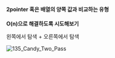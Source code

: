 #### 2pointer 혹은 배열의 양쪽 값과 비교하는 유형

**O(n)으로 해결하도록 시도해보기**

왼쪽에서 탐색 + 오른쪽에서 탐색

![135_Candy_Two_Pass](https://user-images.githubusercontent.com/31649100/110485546-20487e80-812f-11eb-8f77-3f89c8492078.gif)